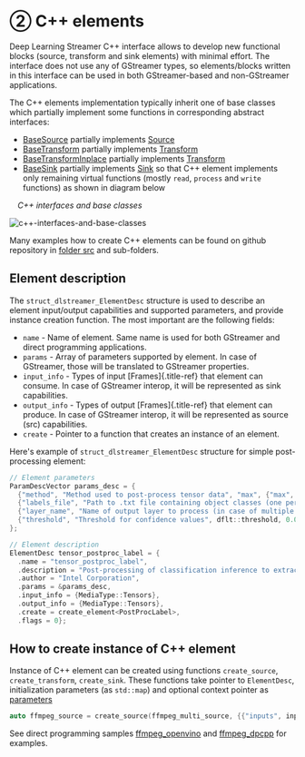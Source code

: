 # ② C++ elements

Deep Learning Streamer C++ interface allows to develop new functional blocks
(source, transform and sink elements) with minimal effort. The interface
does not use any of GStreamer types, so elements/blocks written in this
interface can be used in both GStreamer-based and non-GStreamer
applications.

The C++ elements implementation typically inherit one of base classes
which partially implement some functions in corresponding abstract
interfaces:

- [BaseSource](./api_ref/class_dlstreamer_BaseSource.html) partially implements
  [Source](./api_ref/class_dlstreamer_Source.html)
- [BaseTransform](./api_ref/class_dlstreamer_BaseTransform.html) partially implements
  [Transform](./api_ref/class_dlstreamer_Transform.html)
- [BaseTransformInplace](./api_ref/class_dlstreamer_BaseTransformInplace.html) partially implements
  [Transform](./api_ref/class_dlstreamer_Transform.html)
- [BaseSink](./api_ref/class_dlstreamer_BaseSink.html) partially implements
  [Sink](./api_ref/class_dlstreamer_Sink.html) so that C++ element implements only remaining virtual functions (mostly `read`, `process` and `write` functions) as shown in diagram below

⠀
*C++ interfaces and base classes*

![c++-interfaces-and-base-classes](../_images/c++-interfaces-and-base-classes.svg)

Many examples how to create C++ elements can be found on github
repository in [folder
src](https://github.com/open-edge-platform/edge-ai-libraries/tree/main/libraries/dl-streamer/src)
and sub-folders.

## Element description

The
`struct_dlstreamer_ElementDesc` structure is used to describe an element input/output
capabilities and supported parameters, and provide instance creation
function. The most important are the following fields:

- `name` - Name of element. Same name is used for both GStreamer and
  direct programming applications.
- `params` - Array of parameters supported by element. In case of
  GStreamer, those will be translated to GStreamer properties.
- `input_info` - Types of input [Frames]{.title-ref} that element
  can consume. In case of GStreamer interop, it will be represented as
  sink capabilities.
- `output_info` - Types of output [Frames]{.title-ref} that element
  can produce. In case of GStreamer interop, it will be represented as
  source (src) capabilities.
- `create` - Pointer to a function that creates an instance of an
  element.

Here's example of
`struct_dlstreamer_ElementDesc` structure for simple post-processing element:

```cpp
// Element parameters
ParamDescVector params_desc = {
  {"method", "Method used to post-process tensor data", "max", {"max", "softmax", "compound", "index"}},
  {"labels_file", "Path to .txt file containing object classes (one per line)", std::string()},
  {"layer_name", "Name of output layer to process (in case of multiple output tensors)", std::string()},
  {"threshold", "Threshold for confidence values", dflt::threshold, 0.0, 1.0},
};

// Element description
ElementDesc tensor_postproc_label = {
  .name = "tensor_postproc_label",
  .description = "Post-processing of classification inference to extract object classes",
  .author = "Intel Corporation",
  .params = &params_desc,
  .input_info = {MediaType::Tensors},
  .output_info = {MediaType::Tensors},
  .create = create_element<PostProcLabel>,
  .flags = 0};
```

## How to create instance of C++ element

Instance of C++ element can be created using functions `create_source`,
`create_transform`, `create_sink`. These functions take pointer to
`ElementDesc`, initialization parameters (as `std::map`) and optional
context pointer as
[parameters](./api_ref/namespace_dlstreamer.md)

```cpp
auto ffmpeg_source = create_source(ffmpeg_multi_source, {{"inputs", inputs}}, ffmpeg_ctx);
```

See direct programming samples
[ffmpeg_openvino](https://github.com/open-edge-platform/edge-ai-libraries/tree/main/libraries/dl-streamer/samples/ffmpeg_openvino)
and
[ffmpeg_dpcpp](https://github.com/open-edge-platform/edge-ai-libraries/tree/main/libraries/dl-streamer/samples/ffmpeg_dpcpp)
for examples.
